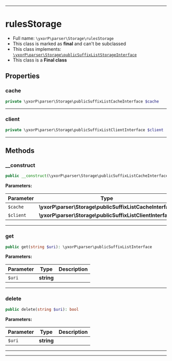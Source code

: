 ***

# rulesStorage





* Full name: `\yxorP\parser\Storage\rulesStorage`
* This class is marked as **final** and can't be subclassed
* This class implements:
[`\yxorP\parser\Storage\publicSuffixListStorageInterface`](./publicSuffixListStorageInterface.md)
* This class is a **Final class**



## Properties


### cache



```php
private \yxorP\parser\Storage\publicSuffixListCacheInterface $cache
```






***

### client



```php
private \yxorP\parser\Storage\publicSuffixListClientInterface $client
```






***

## Methods


### __construct



```php
public __construct(\yxorP\parser\Storage\publicSuffixListCacheInterface $cache, \yxorP\parser\Storage\publicSuffixListClientInterface $client): mixed
```








**Parameters:**

| Parameter | Type | Description |
|-----------|------|-------------|
| `$cache` | **\yxorP\parser\Storage\publicSuffixListCacheInterface** |  |
| `$client` | **\yxorP\parser\Storage\publicSuffixListClientInterface** |  |




***

### get



```php
public get(string $uri): \yxorP\parser\publicSuffixListInterface
```








**Parameters:**

| Parameter | Type | Description |
|-----------|------|-------------|
| `$uri` | **string** |  |




***

### delete



```php
public delete(string $uri): bool
```








**Parameters:**

| Parameter | Type | Description |
|-----------|------|-------------|
| `$uri` | **string** |  |




***


***

